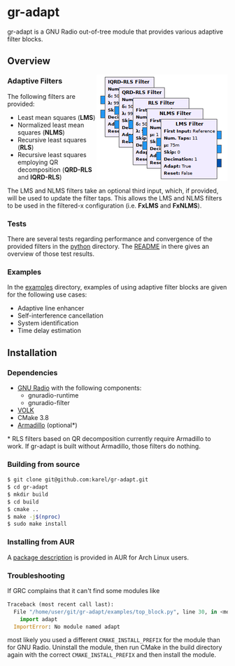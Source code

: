 # gr-adapt

gr-adapt is a GNU Radio out-of-tree module that provides various adaptive filter blocks. 

## Overview

<img align="right" src="./img/adaptive_filters.png" alt="Adaptive Filters" title="Adaptive Filters">

### Adaptive Filters

The following filters are provided:

* Least mean squares (__LMS__)
* Normalized least mean squares (__NLMS__)
* Recursive least squares (__RLS__)
* Recursive least squares employing QR decomposition (__QRD-RLS__ and __IQRD-RLS__)

The LMS and NLMS filters take an optional third input, which, if provided, will be used to update the filter taps. This allows the LMS and NLMS filters to be used in the filtered-x configuration (i.e. __FxLMS__ and __FxNLMS__).

### Tests

There are several tests regarding performance and convergence of the provided filters in the [python](./python) directory. The [README](./python/README.md) in there gives an overview of those test results.

### Examples

In the [examples](./examples) directory, examples of using adaptive filter blocks are given for the following use cases:

- Adaptive line enhancer
- Self-interference cancellation
- System identification
- Time delay estimation

## Installation
### Dependencies

- [GNU Radio](https://github.com/gnuradio/gnuradio) with the following components:
    - gnuradio-runtime
    - gnuradio-filter
- [VOLK](http://libvolk.org/)
- CMake 3.8
- [Armadillo](http://arma.sourceforge.net/) (optional*)

\* RLS filters based on QR decomposition currently require Armadillo to work. If gr-adapt is built without Armadillo, those filters do nothing.

### Building from source

```sh
$ git clone git@github.com:karel/gr-adapt.git
$ cd gr-adapt
$ mkdir build
$ cd build
$ cmake ..
$ make -j$(nproc)
$ sudo make install
```

### Installing from AUR

A [package description](https://aur.archlinux.org/packages/gr-adapt-git/) is provided in AUR for Arch Linux users.

### Troubleshooting

If GRC complains that it can't find some modules like

```python
Traceback (most recent call last):
  File "/home/user/git/gr-adapt/examples/top_block.py", line 30, in <module>
    import adapt
  ImportError: No module named adapt
```

most likely you used a different ```CMAKE_INSTALL_PREFIX``` for the module than for GNU Radio. Uninstall the module, then run CMake in the build directory again with the correct ```CMAKE_INSTALL_PREFIX``` and then install the module.

